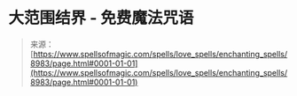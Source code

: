 <!--yml

类别：未分类

日期：2024-06-12 18:44:41

-->

# 大范围结界 - 免费魔法咒语

> 来源：[https://www.spellsofmagic.com/spells/love_spells/enchanting_spells/8983/page.html#0001-01-01](https://www.spellsofmagic.com/spells/love_spells/enchanting_spells/8983/page.html#0001-01-01)
